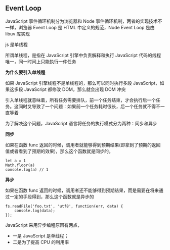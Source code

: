 ## Event Loop

JavaScript 事件循环机制分为浏览器和 Node 事件循环机制，两者的实现技术不一样，浏览器 Event Loop 是 HTML 中定义的规范，Node Event Loop 是由 libuv 库实现

js 是单线程 

所谓单线程，是指在 JavaScript 引擎中负责解释和执行 JavaScript 代码的线程唯一，同一时间上只能执行一件任务

**为什么要引入单线程**

如果 JavaScript 引擎线程不是单线程的，那么可以同时执行多段 JavaScript，如果这多段 JavaScript 都修改 DOM，那么就会出现 DOM 冲突

引入单线程就意味着，所有任务需要排队，前一个任务结束，才会执行后一个任务。这同时又导致了一个问题：如果前一个任务耗时很长，后一个任务就不得不一直等着

为了解决这个问题，JavaScript 语言将任务的执行模式分为两种：同步和异步

**同步**

如果在函数 func 返回的时候，调用者就能够得到预期结果(即拿到了预期的返回值或者看到了预期的效果)，那么这个函数就是同步的。

    let a = 1
    Math.floor(a)
    console.log(a) // 1

**异步**

如果在函数 func 返回的时候，调用者还不能够得到预期结果，而是需要在将来通过一定的手段得到，那么这个函数就是异步的

    fs.readFile('foo.txt', 'utf8', function(err, data) {
        console.log(data);
    });

JavaScript 采用异步编程原因有两点，

* 一是 JavaScript 是单线程；
* 二是为了提高 CPU 的利用率
